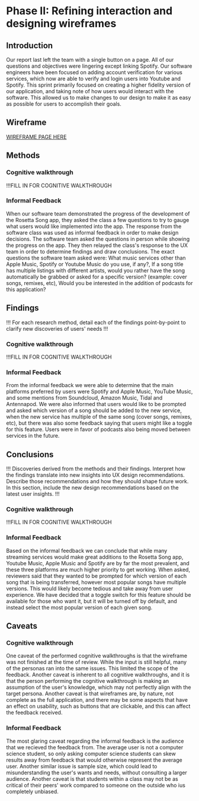 # Phase II: Refining interaction and designing wireframes

## Introduction

Our report last left the team with a single button on a page. All of our questions and objectives were lingering except linking Spotify. Our software engineers have been focused on adding account verification for various services, which now are able to verify and login users into Youtube and Spotify. This sprint primarily focused on creating a higher fidelity version of our application, and taking note of how users would interact with the software. This allowed us to make changes to our design to make it as easy as possible for users to accomplish their goals.

## Wireframe
[WIREFRAME PAGE HERE](../wireframes/README.md)

## Methods

### Cognitive walkthrough
!!!FILL IN FOR COGNITIVE WALKTHROUGH

### Informal Feedback
When our software team demonstrated the progress of the development of the Rosetta Song app, they asked the class a few questions to try to gauge what users would like implemented into the app. The response from the software class was used as informal feedback in order to make design decisions. The software team asked the questions in person while showing the progress on the app. They then relayed the class's response to the UX team in order to determine findings and draw conclusions. The exact questions the software team asked were: What music services other than Apple Music, Spotify or Youtube Music do you use, if any?, If a song title has multiple listings with different artists, would you rather have the song automatically be grabbed or asked for a specific version? (example: cover songs, remixes, etc), Would you be interested in the addition of podcasts for this application?


## Findings

!!! For each research method, detail each of the findings point-by-point to clarify new discoveries of users' needs !!!
### Cognitive walkthrough
!!!FILL IN FOR COGNITIVE WALKTHROUGH

### Informal Feedback
From the informal feedback we were able to determine that the main platforms preferred by users were Spotify and Apple Music, YouTube Music, and some mentions from Soundcloud, Amazon Music, Tidal and Antennapod. We were also informed that users would like to be prompted and asked which version of a song should be added to the new service, when the new service has multiple of the same song (cover songs, remixes, etc), but there was also some feedback saying that users might like a toggle for this feature. Users were in favor of podcasts also being moved between services in the future.

## Conclusions
!!! Discoveries derived from the methods and their findings. Interpret how the findings translate into new insights into UX design recommendations. Describe those recommendations and how they should shape future work. In this section, include the new design recommendations based on the latest user insights. !!!
### Cognitive walkthrough
!!!FILL IN FOR COGNITIVE WALKTHROUGH

### Informal Feedback
Based on the informal feedback we can conclude that while many streaming services would make great additions to the Rosetta Song app, Youtube Music, Apple Music and Spotify are by far the most prevalent, and these three platforms are much higher priority to get working. When asked, reviewers said that they wanted to be prompted for which version of each song that is being transferred, however most popular songs have multiple versions. This would likely become tedious and take away from user experience. We have decided that a toggle switch for this feature should be available for those who want it, but it will be turned off by default, and instead select the most popular version of each given song.


## Caveats
### Cognitive walkthrough
One caveat of the performed cognitive walkthroughs is that the wireframe was not finished at the time of review. While the input is still helpful, many of the personas ran into the same issues. This limited the scope of the feedback. Another caveat is inherent to all cognitive walkthroughs, and it is that the person performing the cognitive walkthrough is making an assumption of the user's knowledge, which may not perfectly align with the target persona. Another caveat is that wireframes are, by nature, not complete as the full application, and there may be some aspects that have an effect on usability, such as buttons that are clickable, and this can affect the feedback received.

### Informal Feedback
The most glaring caveat regarding the informal feedback is the audience that we recieved the feedback from.  The average user is not a computer science student, so only asking computer science students can skew results away from feedback that would otherwise represent the average user.  Another similar issue is sample size, which could lead to misunderstanding the user's wants and needs, without consulting a larger audience.  Another caveat is that students within a class may not be as critical of their peers' work compared to someone on the outside who ius completely unbiased. 
